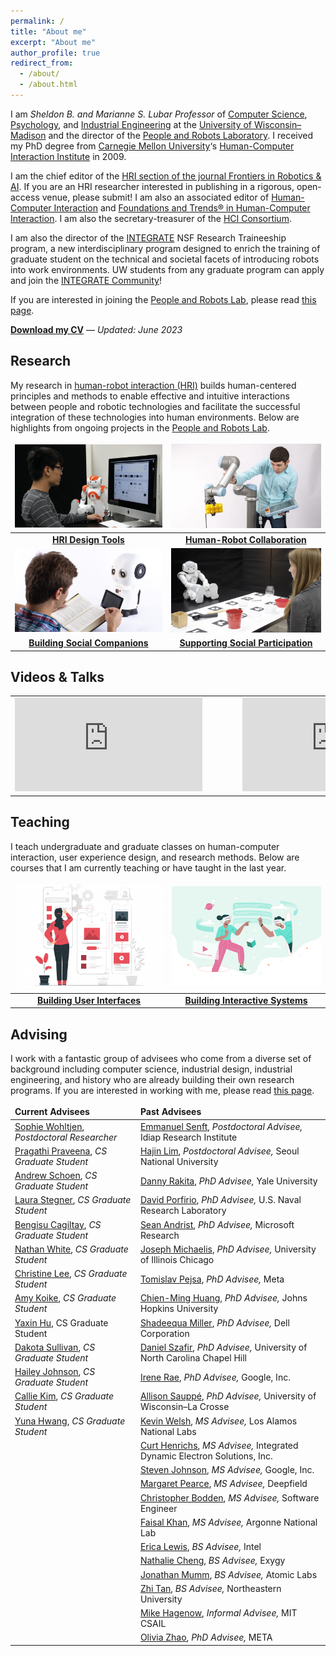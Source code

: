 ```yaml
---
permalink: /
title: "About me"
excerpt: "About me"
author_profile: true
redirect_from: 
  - /about/
  - /about.html
---
```


I am *Sheldon B. and Marianne S. Lubar Professor* of [Computer Science](http://cs.wisc.edu/), [Psychology](http://psych.wisc.edu/), and [Industrial Engineering](http://www.engr.wisc.edu/isye.html) at the [University of Wisconsin–Madison](http://wisc.edu/) and the director of the [People and Robots Laboratory](http://peopleandrobots.wisc.edu/). I received my PhD degree from [Carnegie Mellon University](http://cmu.edu/)‘s [Human-Computer Interaction Institute](http://hcii.cs.cmu.edu/) in 2009.

I am the chief editor of the [HRI section of the journal Frontiers in Robotics & AI](https://www.frontiersin.org/journals/robotics-and-ai/sections/human-robot-interaction#). If you are an HRI researcher interested in publishing in a rigorous, open-access venue, please submit! I am also an associated editor of [Human-Computer Interaction](https://www.tandfonline.com/toc/hhci20/current) and [Foundations and Trends® in Human-Computer Interaction](https://www.nowpublishers.com/HCI). I am also the secretary-treasurer of the [HCI Consortium](http://hcic.org/).

I am also the director of the [INTEGRATE](https://integrate.wisc.edu) NSF Research Traineeship program, a new interdisciplinary program designed to enrich the training of graduate student on the technical and societal facets of introducing robots into work environments. UW students from any graduate program can apply and join the [INTEGRATE Community](https://integrate.wisc.edu/seminars/)!

If you are interested in joining the [People and Robots Lab](http://peopleandrobots.wisc.edu), please read [this page](/joining).

<strong><a href="https://drive.google.com/file/d/14DQfHyx-LFM83_qJ8XGoLvqp7Vxo3rRX/view?usp=share_link" target="_blank">Download my CV</a></strong> — _Updated: June 2023_

## Research

My research in [human-robot interaction (HRI)](https://en.wikipedia.org/wiki/Human–robot_interaction) builds human-centered principles and methods to enable effective and intuitive interactions between people and robotic technologies and facilitate the successful integration of these technologies into human environments. Below are highlights from ongoing projects in the [People and Robots Lab](http://peopleandrobots.wisc.edu/).

<style>
table, td, th, tr {
   border: none;
}
thead {
   background-color: rgba(0, 0, 0, 0.0);
   border-bottom: 0px;
}
tr.border-bottom {
   border-bottom: 0px;
}
</style>

| [![](../images/Programming.png)](/portfolio/portfolio-1) | [![](../images/20180824_Robotics_112-980x608.jpg)](/portfolio/portfolio-2) |
| :-: | :-: |
| **[HRI Design Tools](/portfolio/portfolio-1)** | **[Human-Robot Collaboration](/portfolio/portfolio-2)** | 
| [![](../images/Educational-Robots.png)](/portfolio/portfolio-3) | [![](../images/TBI-Research.jpg)](/portfolio/portfolio-4) |
| **[Building Social Companions](/portfolio/portfolio-3)** | **[Supporting Social Participation](/portfolio/portfolio-4)** |

## Videos & Talks

<style>
table, td, th, tr {
   border: none;
}
thead {
   background-color: rgba(0, 0, 0, 0.0);
   border-bottom: 0px;
}
tr.border-bottom {
   border-bottom: 0px;
}
</style>

<table>
    <tr>
        <td class="style24" style="width: 350px">
            <div id='outerdiv' style="width:350px; overflow-x:hidden;">
                <iframe src="https://www.youtube.com/embed/videoseries?list=PLaIgLiq4gIuZykeHKBJFIYl4VZZ2PcZQc" title="YouTube video player" frameborder="0" allow="accelerometer; autoplay; clipboard-write; encrypted-media; gyroscope; picture-in-picture; web-share" allowfullscreen></iframe>
            </div>
        </td>
        <td class="style24" style="width: 350px">
            <div id='outerdiv' style="width:350px; overflow-x:hidden;">
                <iframe src="https://www.youtube.com/embed/videoseries?list=PLaIgLiq4gIuaA60oLfWalDrM91oA75mO-" title="YouTube video player" frameborder="0" allow="accelerometer; autoplay; clipboard-write; encrypted-media; gyroscope; picture-in-picture; web-share" allowfullscreen></iframe>
            </div>
        </td>
    </tr>
</table>


## Teaching

I teach undergraduate and graduate classes on human-computer interaction, user experience design, and research methods. Below are courses that I am currently teaching or have taught in the last year.

| [![](../images/ux-01-400x284.png)](/teaching/teaching-1) | [![](../images/6543438-400x267.jpg)](/teaching/teaching-3) |
| :-: | :-: |
| **[Building User Interfaces](/teaching/teaching-1)** | **[Building Interactive Systems](/teaching/teaching-3)** |

## Advising

I work with a fantastic group of advisees who come from a diverse set of background including computer science, industrial design, industrial engineering, and history who are already building their own research programs. If you are interested in working with me, please read [this page](/joining/).

| Current Advisees  | Past Advisees |
| :------------- | :------------- |
| [Sophie Wohltjen](https://www.linkedin.com/in/sophie-wohltjen-9b12b351), *Postdoctoral Researcher* | [Emmanuel Senft](https://emmanuel-senft.github.io/), *Postdoctoral Advisee,* Idiap Research Institute |
| [Pragathi Praveena](https://www.linkedin.com/in/pragathip/), *CS Graduate Student* | [Hajin Lim](https://www.hajinlim.com), *Postdoctoral Advisee,* Seoul National University |
| [Andrew Schoen](https://andrewjschoen.github.io/), *CS Graduate Student* | [Danny Rakita](https://uwnarratives.wisc.edu/bio/daniel-rakita/), *PhD Advisee,* Yale University |
| [Laura Stegner](http://laurastegner.com/), *CS Graduate Student* | [David Porfirio](http://pages.cs.wisc.edu/~dporfirio/), *PhD Advisee,* U.S. Naval Research Laboratory |
| [Bengisu Cagiltay](https://www.linkedin.com/in/bengisucagiltay/), *CS Graduate Student* | [Sean Andrist](https://seanandrist.com), *PhD Advisee,* Microsoft Research |
| [Nathan White](https://www.researchgate.net/profile/Nathan-White-18), *CS Graduate Student* | [Joseph Michaelis](https://lsri.uic.edu/profiles/michaelis-joseph/), *PhD Advisee,* University of Illinois Chicago |
| [Christine Lee](https://scholar.google.co.kr/citations?user=-K0MmdoAAAAJ&hl=en), *CS Graduate Student* | [Tomislav Pejsa](http://pages.cs.wisc.edu/~tpejsa/), *PhD Advisee,* Meta |
| [Amy Koike](https://amykoike.notion.site/Amy-Koike-s-Portfolio-25f2b3e0429e498183aa739b193fda01), *CS Graduate Student* | [Chien-Ming Huang](https://www.cs.jhu.edu/~cmhuang/), *PhD Advisee,* Johns Hopkins University |
| [Yaxin Hu](http://www.edayaxin.com/about), CS Graduate Student | [Shadeequa Miller](https://www.linkedin.com/in/s-dee-miller-58240710), *PhD Advisee,* Dell Corporation |
| [Dakota Sullivan](https://peopleandrobots.wisc.edu/staff/sullivan-dakota/), *CS Graduate Student* | [Daniel Szafir](https://cs.unc.edu/person/daniel-szafir/), *PhD Advisee,* University of North Carolina Chapel Hill |
| [Hailey Johnson](https://www.linkedin.com/in/hailey-lynn-johnson), *CS Graduate Student* | [Irene Rae](http://rene.chargingwombat.com/), *PhD Advisee,* Google, Inc. |
| [Callie Kim](https://callie-kim.com/), *CS Graduate Student* | [Allison Sauppé](https://cs.uwlax.edu/~asauppe/), *PhD Advisee,* University of Wisconsin–La Crosse |
| [Yuna Hwang](https://www.linkedin.com/in/yuna-hwang-35b6b4234?trk=public_profile_samename-profile), *CS Graduate Student* | [Kevin Welsh](https://www.linkedin.com/in/kevin-welsh-668140bb), *MS Advisee,* Los Alamos National Labs |
|  | [Curt Henrichs](https://robotics.wisc.edu/staff/henrichs-curt/), *MS Advisee,* Integrated Dynamic Electron Solutions, Inc. |
|  | [Steven Johnson](http://pages.cs.wisc.edu/~sjj/), *MS Advisee,* Google, Inc. |
|  | [Margaret Pearce](https://www.linkedin.com/in/margaretpearce), *MS Advisee,* Deepfield |
|                                                              | [Christopher Bodden](https://uwnarratives.wisc.edu/bio/christopher-bodden/), *MS Advisee,* Software Engineer |
|                                                              | [Faisal Khan](https://uwnarratives.wisc.edu/bio/christopher-bodden/), *MS Advisee,* Argonne National Lab |
|                                                              | [Erica Lewis](http://ericaslewis.com/), *BS Advisee,* Intel  |
|                                                              | [Nathalie Cheng](http://www.linkedin.com/in/nathaliecheng), *BS Advisee,* Exygy |
|                                                              | [Jonathan Mumm](http://www.linkedin.com/in/jonathanrmumm), *BS Advisee,* Atomic Labs |
| | [Zhi Tan](http://xiangzhitan.com/), *BS Advisee,* Northeastern University |
| | [Mike Hagenow](https://www.hageneaux.com/), *Informal Advisee,* MIT CSAIL |
| | [Olivia Zhao](https://www.olivia-zhao.com/), *PhD Advisee,* META |
